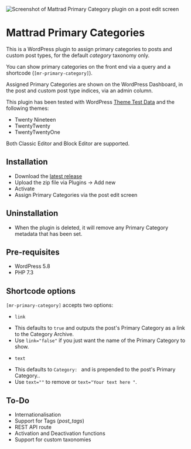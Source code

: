 ![Screenshot of Mattrad Primary Category plugin on a post edit screen](https://user-images.githubusercontent.com/2804540/130497404-17e4cc75-6a83-4c75-aa1f-a4a94e0ff907.png)

# Mattrad Primary Categories
This is a WordPress plugin to assign primary categories to posts and custom post types, for the default _category_ taxonomy only.

You can show primary categories on the front end via a query and a shortcode (`[mr-primary-category]`).

Assigned Primary Categories are shown on the WordPress Dashboard, in the post and custom post type indices, via an admin column.

This plugin has been tested with WordPress [Theme Test Data](https://github.com/WPTT/theme-test-data) and the following themes:

* Twenty Nineteen
* TwentyTwenty
* TwentyTwentyOne

Both Classic Editor and Block Editor are supported.

## Installation

* Download the [latest release](https://github.com/mattradford/mattrad-primary-categories/releases)
* Upload the zip file via Plugins -> Add new
* Activate
* Assign Primary Categories via the post edit screen

## Uninstallation

* When the plugin is deleted, it will remove any Primary Category metadata that has been set.

## Pre-requisites

* WordPress 5.8
* PHP 7.3

## Shortcode options

`[mr-primary-category]` accepts two options:

* `link`
 - This defaults to `true` and outputs the post's Primary Category as a link to the Category Archive.
 - Use `link="false"` if you just want the name of the Primary Category to show.
* `text`
 - This defaults to `Category: ` and is prepended to the post's Primary Category..
 - Use `text=""` to remove or `text="Your text here "`.

## To-Do

* Internationalisation
* Support for Tags (_post_tags_)
* REST API route
* Activation and Deactivation functions
* Support for custom taxonomies

